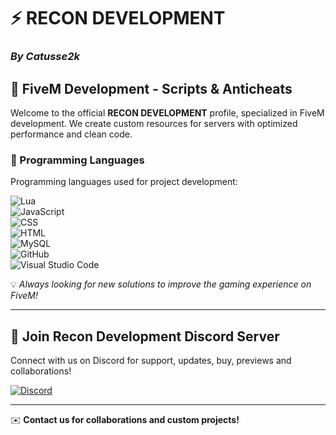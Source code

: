 # ⚡ RECON DEVELOPMENT  

### *By Catusse2k*  

## 🚀 FiveM Development - Scripts & Anticheats 

Welcome to the official **RECON DEVELOPMENT** profile, specialized in FiveM development. We create custom resources for servers with optimized performance and clean code.  

### 🧠 Programming Languages 
Programming languages ​​used for project development:  

![Lua](https://img.shields.io/badge/-Lua-2C2D72?style=flat&logo=lua&logoColor=white)  
![JavaScript](https://img.shields.io/badge/-JavaScript-F7DF1E?style=flat&logo=javascript&logoColor=black)  
![CSS](https://img.shields.io/badge/-CSS-1572B6?style=flat&logo=css3&logoColor=white)  
![HTML](https://img.shields.io/badge/-HTML-E34F26?style=flat&logo=html5&logoColor=white)  
![MySQL](https://img.shields.io/badge/-MySQL-4479A1?style=flat&logo=mysql&logoColor=white)  
![GitHub](https://img.shields.io/badge/-GitHub-181717?style=flat&logo=github&logoColor=white)  
![Visual Studio Code](https://img.shields.io/badge/-VS%20Code-007ACC?style=flat&logo=visualstudiocode&logoColor=white)  

💡 *Always looking for new solutions to improve the gaming experience on FiveM!*  

---

## 🔗 Join Recon Development Discord Server
Connect with us on Discord for support, updates, buy, previews and collaborations!  

[![Discord](https://img.shields.io/badge/Join%20us%20on-Discord-5865F2?style=flat&logo=discord&logoColor=white)](https://discord.gg/p4athdZK)  

---
✉️ **Contact us for collaborations and custom projects!**  
